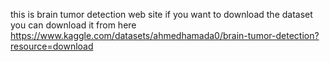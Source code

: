 this is brain tumor detection web site 
if you want to download the dataset you can download it from here https://www.kaggle.com/datasets/ahmedhamada0/brain-tumor-detection?resource=download
